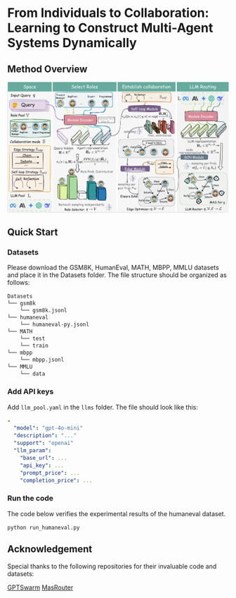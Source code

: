 # From Individuals to Collaboration: Learning to Construct Multi-Agent Systems Dynamically

## Method Overview

![image-20250511141529685](./assets/image-20250511141529685.png)


## Quick Start

### Datasets
Please download the GSM8K, HumanEval, MATH, MBPP, MMLU datasets and place it in the Datasets folder. The file structure should be organized as follows:

```text
Datasets
└── gsm8k
    └── gsm8k.jsonl
└── humaneval
    └── humaneval-py.jsonl
└── MATH
    └── test
    └── train
└── mbpp
    └── mbpp.jsonl
└── MMLU
    └── data
```

### Add API keys
Add `llm_pool.yaml` in the `llms` folder. The file should look like this:

```yaml
-
  "model": "gpt-4o-mini"
  "description": "..."
  "support": "openai"
  "llm_param":
    "base_url": ...
    "api_key": ...
    "prompt_price": ...
    "completion_price": ...
```

### Run the code
The code below verifies the experimental results of the humaneval dataset.
```aiignore
python run_humaneval.py
```

## Acknowledgement
Special thanks to the following repositories for their invaluable code and datasets:

[GPTSwarm](https://github.com/metauto-ai/GPTSwarm)
[MasRouter](https://github.com/yanweiyue/masrouter/tree/main)
